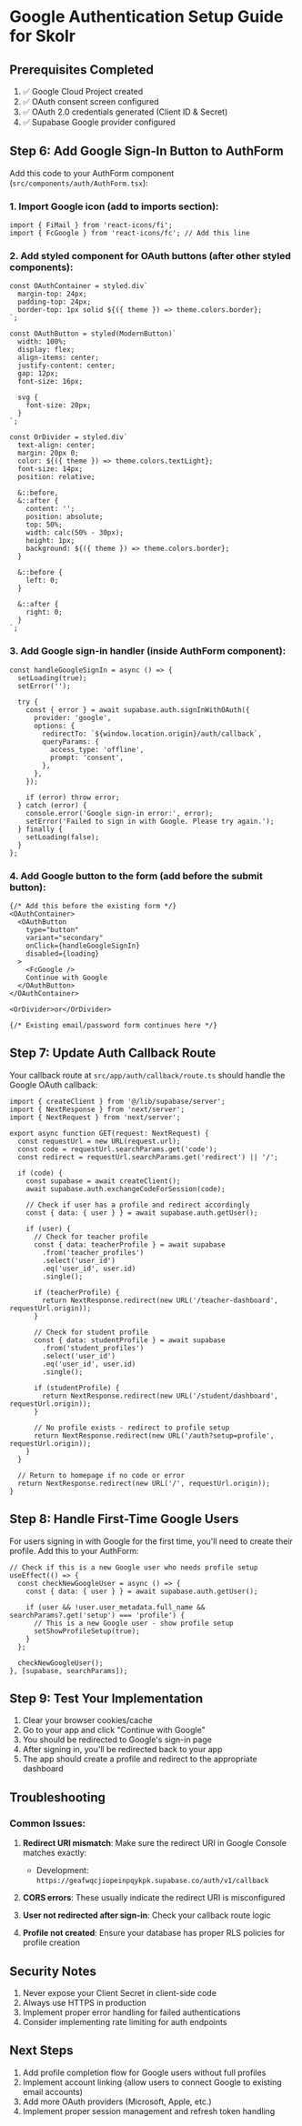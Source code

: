 # Google Authentication Setup Guide for Skolr

## Prerequisites Completed
1. ✅ Google Cloud Project created
2. ✅ OAuth consent screen configured
3. ✅ OAuth 2.0 credentials generated (Client ID & Secret)
4. ✅ Supabase Google provider configured

## Step 6: Add Google Sign-In Button to AuthForm

Add this code to your AuthForm component (`src/components/auth/AuthForm.tsx`):

### 1. Import Google icon (add to imports section):
```tsx
import { FiMail } from 'react-icons/fi';
import { FcGoogle } from 'react-icons/fc'; // Add this line
```

### 2. Add styled component for OAuth buttons (after other styled components):
```tsx
const OAuthContainer = styled.div`
  margin-top: 24px;
  padding-top: 24px;
  border-top: 1px solid ${({ theme }) => theme.colors.border};
`;

const OAuthButton = styled(ModernButton)`
  width: 100%;
  display: flex;
  align-items: center;
  justify-content: center;
  gap: 12px;
  font-size: 16px;
  
  svg {
    font-size: 20px;
  }
`;

const OrDivider = styled.div`
  text-align: center;
  margin: 20px 0;
  color: ${({ theme }) => theme.colors.textLight};
  font-size: 14px;
  position: relative;
  
  &::before,
  &::after {
    content: '';
    position: absolute;
    top: 50%;
    width: calc(50% - 30px);
    height: 1px;
    background: ${({ theme }) => theme.colors.border};
  }
  
  &::before {
    left: 0;
  }
  
  &::after {
    right: 0;
  }
`;
```

### 3. Add Google sign-in handler (inside AuthForm component):
```tsx
const handleGoogleSignIn = async () => {
  setLoading(true);
  setError('');
  
  try {
    const { error } = await supabase.auth.signInWithOAuth({
      provider: 'google',
      options: {
        redirectTo: `${window.location.origin}/auth/callback`,
        queryParams: {
          access_type: 'offline',
          prompt: 'consent',
        },
      },
    });
    
    if (error) throw error;
  } catch (error) {
    console.error('Google sign-in error:', error);
    setError('Failed to sign in with Google. Please try again.');
  } finally {
    setLoading(false);
  }
};
```

### 4. Add Google button to the form (add before the submit button):
```tsx
{/* Add this before the existing form */}
<OAuthContainer>
  <OAuthButton
    type="button"
    variant="secondary"
    onClick={handleGoogleSignIn}
    disabled={loading}
  >
    <FcGoogle />
    Continue with Google
  </OAuthButton>
</OAuthContainer>

<OrDivider>or</OrDivider>

{/* Existing email/password form continues here */}
```

## Step 7: Update Auth Callback Route

Your callback route at `src/app/auth/callback/route.ts` should handle the Google OAuth callback:

```tsx
import { createClient } from '@/lib/supabase/server';
import { NextResponse } from 'next/server';
import { NextRequest } from 'next/server';

export async function GET(request: NextRequest) {
  const requestUrl = new URL(request.url);
  const code = requestUrl.searchParams.get('code');
  const redirect = requestUrl.searchParams.get('redirect') || '/';

  if (code) {
    const supabase = await createClient();
    await supabase.auth.exchangeCodeForSession(code);
    
    // Check if user has a profile and redirect accordingly
    const { data: { user } } = await supabase.auth.getUser();
    
    if (user) {
      // Check for teacher profile
      const { data: teacherProfile } = await supabase
        .from('teacher_profiles')
        .select('user_id')
        .eq('user_id', user.id)
        .single();
        
      if (teacherProfile) {
        return NextResponse.redirect(new URL('/teacher-dashboard', requestUrl.origin));
      }
      
      // Check for student profile
      const { data: studentProfile } = await supabase
        .from('student_profiles')
        .select('user_id')
        .eq('user_id', user.id)
        .single();
        
      if (studentProfile) {
        return NextResponse.redirect(new URL('/student/dashboard', requestUrl.origin));
      }
      
      // No profile exists - redirect to profile setup
      return NextResponse.redirect(new URL('/auth?setup=profile', requestUrl.origin));
    }
  }

  // Return to homepage if no code or error
  return NextResponse.redirect(new URL('/', requestUrl.origin));
}
```

## Step 8: Handle First-Time Google Users

For users signing in with Google for the first time, you'll need to create their profile. Add this to your AuthForm:

```tsx
// Check if this is a new Google user who needs profile setup
useEffect(() => {
  const checkNewGoogleUser = async () => {
    const { data: { user } } = await supabase.auth.getUser();
    
    if (user && !user.user_metadata.full_name && searchParams?.get('setup') === 'profile') {
      // This is a new Google user - show profile setup
      setShowProfileSetup(true);
    }
  };
  
  checkNewGoogleUser();
}, [supabase, searchParams]);
```

## Step 9: Test Your Implementation

1. Clear your browser cookies/cache
2. Go to your app and click "Continue with Google"
3. You should be redirected to Google's sign-in page
4. After signing in, you'll be redirected back to your app
5. The app should create a profile and redirect to the appropriate dashboard

## Troubleshooting

### Common Issues:

1. **Redirect URI mismatch**: Make sure the redirect URI in Google Console matches exactly:
   - Development: `https://geafwqcjiopeinpqykpk.supabase.co/auth/v1/callback`

2. **CORS errors**: These usually indicate the redirect URI is misconfigured

3. **User not redirected after sign-in**: Check your callback route logic

4. **Profile not created**: Ensure your database has proper RLS policies for profile creation

## Security Notes

1. Never expose your Client Secret in client-side code
2. Always use HTTPS in production
3. Implement proper error handling for failed authentications
4. Consider implementing rate limiting for auth endpoints

## Next Steps

1. Add profile completion flow for Google users without full profiles
2. Implement account linking (allow users to connect Google to existing email accounts)
3. Add more OAuth providers (Microsoft, Apple, etc.)
4. Implement proper session management and refresh token handling